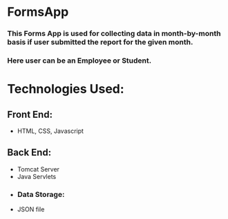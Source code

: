# FormsApp

### This Forms App is used for collecting data in month-by-month basis if user submitted the report for the given month.
### Here user can be an Employee or Student.

# Technologies Used:
## Front End:
- HTML, CSS, Javascript
## Back End:
- Tomcat Server
- Java Servlets
- ### Data Storage:
- JSON file
